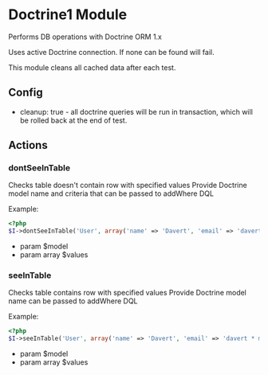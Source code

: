 # Doctrine1 Module

Performs DB operations with Doctrine ORM 1.x

Uses active Doctrine connection. If none can be found will fail.

This module cleans all cached data after each test.

## Config
* cleanup: true - all doctrine queries will be run in transaction, which will be rolled back at the end of test.


## Actions


### dontSeeInTable


Checks table doesn't contain row with specified values
Provide Doctrine model name and criteria that can be passed to addWhere DQL

Example:

``` php
<?php
$I->dontSeeInTable('User', array('name' => 'Davert', 'email' => 'davert * mail.com'));

```

 * param $model
 * param array $values


### seeInTable


Checks table contains row with specified values
Provide Doctrine model name can be passed to addWhere DQL

Example:

``` php
<?php
$I->seeInTable('User', array('name' => 'Davert', 'email' => 'davert * mail.com'));

```

 * param $model
 * param array $values
